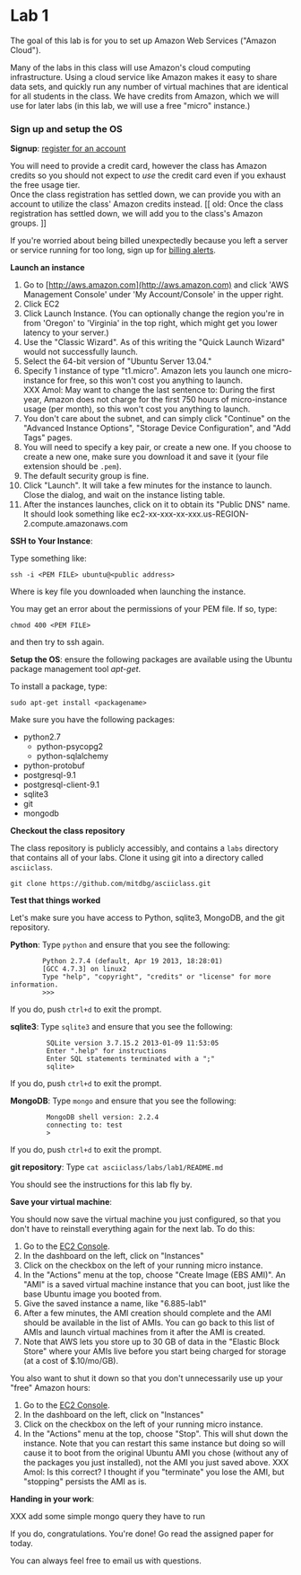 # Lab 1

The goal of this lab is for you to set up Amazon Web Services ("Amazon
Cloud").

Many of the labs in this class will use Amazon's cloud computing
infrastructure.  Using a cloud service like Amazon makes it easy to
share data sets, and quickly run any number of virtual machines that are
identical for all students in the class.  We have credits from Amazon,
which we will use for later labs (in this lab, we will use a free
"micro" instance.)

### Sign up and setup the OS

**Signup**: [register for an account](https://aws-portal.amazon.com/gp/aws/developer/registration/index.html)

You will need to provide a credit card, however the class has Amazon credits so
you should not expect to _use_ the credit card even if you exhaust the free usage tier.  
Once the class registration has settled down, we can provide you with an account to utilize the class' Amazon credits instead. 
[[ old: Once the class registration has settled down, we will add you to the class's Amazon groups. ]]

If you're worried about being billed unexpectedly because you left a server or service running for too long, sign up for [billing alerts](https://portal.aws.amazon.com/gp/aws/developer/account?ie=UTF8&action=billing-alerts&sc_icampaign=welcome_email_2&sc_icontent=billing_alerts_link&sc_iplace=welcome_email_2&sc_idetail=aws_resources).

**Launch an instance**

1. Go to [http://aws.amazon.com](http://aws.amazon.com) and click 'AWS Management Console' under 'My Account/Console' 
in the upper right.  
1. Click EC2
1. Click Launch Instance.  (You can optionally change the region you're in from 'Oregon' to 'Virginia' in the top right, which might get you lower latency to your server.)
1. Use the "Classic Wizard". As of this writing the "Quick Launch Wizard" would not successfully launch.
1. Select the 64-bit version of "Ubuntu Server 13.04."
1. Specify 1 instance of type "t1.micro". Amazon lets you launch one micro-instance for free, so this won't cost you anything to launch.  
XXX Amol: May want to change the last sentence to: During the first year, Amazon does not charge for the first 750 hours of micro-instance usage (per month), so this won't cost you anything to launch.
1. You don't care about the subnet, and can simply click "Continue" on the "Advanced Instance Options", "Storage Device Configuration", and "Add Tags" pages.
1. You will need to specify a key pair, or create a new one.  If you choose to create a new one, make sure you download it and save it (your file extension should be `.pem`).
1. The default security group is fine.
1. Click "Launch".  It will take a few minutes for the instance to launch.  Close the dialog, and wait on the instance listing table.
1. After the instances launches, click on it to obtain its "Public DNS" name.  It should look something like ec2-xx-xxx-xx-xxx.us-REGION-2.compute.amazonaws.com

**SSH to Your Instance**: 

Type something like:

    ssh -i <PEM FILE> ubuntu@<public address>

Where <PEM FILE> is key file you downloaded when launching the instance.

You may get an error about the permissions of your PEM file.  If so, type:

    chmod 400 <PEM FILE>

and then try to ssh again.

**Setup the OS**: ensure the following packages are available using the Ubuntu package management tool _apt-get_.  

To install a package, type:

    sudo apt-get install <packagename>

Make sure you have the following packages:

* python2.7
  * python-psycopg2
  * python-sqlalchemy
* python-protobuf
* postgresql-9.1
* postgresql-client-9.1
* sqlite3
* git
* mongodb



**Checkout the class repository**

The class repository is publicly accessibly, and contains a `labs`
directory that contains all of your labs.  Clone it using git into a
directory called `asciiclass`.

    git clone https://github.com/mitdbg/asciiclass.git

**Test that things worked**

Let's make sure you have access to Python, sqlite3, MongoDB, and the git repository.

**Python**: Type `python` and ensure that you see the following:

            Python 2.7.4 (default, Apr 19 2013, 18:28:01) 
            [GCC 4.7.3] on linux2
            Type "help", "copyright", "credits" or "license" for more information.
            >>> 

If you do, push `ctrl+d` to exit the prompt.

**sqlite3**: Type `sqlite3` and ensure that you see the following:

             SQLite version 3.7.15.2 2013-01-09 11:53:05
             Enter ".help" for instructions
             Enter SQL statements terminated with a ";"
             sqlite>

If you do, push `ctrl+d` to exit the prompt.

**MongoDB**: Type `mongo` and ensure that you see the following:

             MongoDB shell version: 2.2.4
             connecting to: test
             > 

If you do, push `ctrl+d` to exit the prompt.

**git repository**: Type `cat asciiclass/labs/lab1/README.md`

You should see the instructions for this lab fly by.

**Save your virtual machine**: 

You should now save the virtual machine you just configured, so that you don't have to reinstall everything again for the next lab.   To do this:

1. Go to the [EC2 Console](https://console.aws.amazon.com/ec2/v2/home?region=us-west-2).
1. In the dashboard on the left, click on "Instances"
1. Click on the checkbox on the left of your running micro instance.
1. In the "Actions" menu at the top, choose "Create Image (EBS AMI)".  An "AMI" is a saved virtual machine instance that you can 
   boot, just like the base Ubuntu image you booted from.
1. Give the saved instance a name, like "6.885-lab1"
1. After a few minutes, the AMI creation should complete and the AMI should be available in the list of AMIs.  You can go back to this list of AMIs and launch virtual machines from it after the AMI is created.
1. Note that AWS lets you store up to 30 GB of data in the "Elastic Block Store" where your AMIs live before you start being charged for storage (at a cost of $.10/mo/GB).

You also want to shut it down so that you don't unnecessarily use up your "free" Amazon hours:

1. Go to the [EC2 Console](https://console.aws.amazon.com/ec2/v2/home?region=us-west-2).
1. In the dashboard on the left, click on "Instances"
1. Click on the checkbox on the left of your running micro instance.
1. In the "Actions" menu at the top, choose "Stop".  This will shut down the instance.  Note that you can restart this same
instance but doing so will cause it to boot from the original Ubuntu AMI you chose (without any of the packages you just installed), not the AMI you just saved above.
XXX Amol: Is this correct? I thought if you "terminate" you lose the AMI, but "stopping" persists the AMI as is.


**Handing in your work**:

XXX add some simple mongo query they have to run

If you do, congratulations.  You're done!  Go read the assigned paper for today.

You can always feel free to email us with questions.
